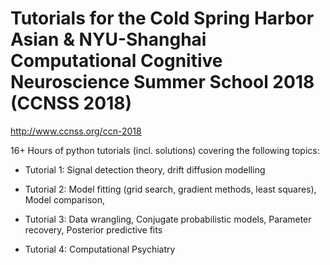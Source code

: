 # Tutorials for the Cold Spring Harbor Asian & NYU-Shanghai Computational Cognitive Neuroscience Summer School 2018 (CCNSS 2018)
http://www.ccnss.org/ccn-2018

16+ Hours of python tutorials (incl. solutions) covering the following topics:

* Tutorial 1: Signal detection theory, drift diffusion modelling

* Tutorial 2: Model fitting (grid search, gradient methods, least squares), Model comparison, 

* Tutorial 3: Data wrangling, Conjugate probabilistic models, Parameter recovery, Posterior predictive fits

* Tutorial 4: Computational Psychiatry
